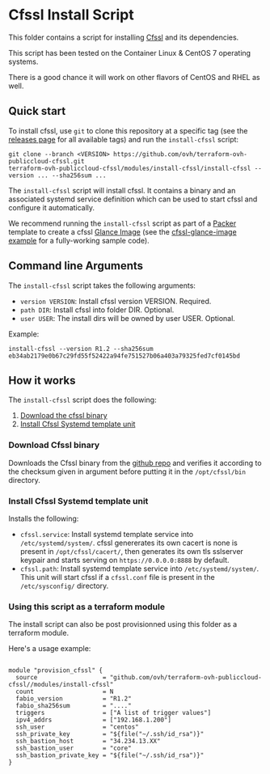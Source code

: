# Cfssl Install Script

This folder contains a script for installing [Cfssl](https://github.com/cloudflare/cfssl) and its dependencies.

This script has been tested on the Container Linux & CentOS 7 operating systems.

There is a good chance it will work on other flavors of CentOS and RHEL as well.

## Quick start

<!-- TODO: update the clone URL to the final URL when this Module is released -->

To install cfssl, use `git` to clone this repository at a specific tag (see the [releases page](../../../../releases) 
for all available tags) and run the `install-cfssl` script:

```
git clone --branch <VERSION> https://github.com/ovh/terraform-ovh-publiccloud-cfssl.git
terraform-ovh-publiccloud-cfssl/modules/install-cfssl/install-cfssl --version ... --sha256sum ...
```

The `install-cfssl` script will install cfssl.
It contains a binary and an associated systemd service definition which can be used to start cfssl and configure it automatically.

We recommend running the `install-cfssl` script as part of a [Packer](https://www.packer.io/) template to create a cfssl [Glance Image](https://docs.openstack.org/glance/latest/) (see the [cfssl-glance-image example](../../examples/cfssl-glance-image) for a fully-working sample code). 

## Command line Arguments

The `install-cfssl` script takes the following arguments:

* `version VERSION`: Install cfssl version VERSION. Required. 
* `path DIR`: Install cfssl into folder DIR. Optional.
* `user USER`: The install dirs will be owned by user USER. Optional.

Example:

```
install-cfssl --version R1.2 --sha256sum eb34ab2179e0b67c29fd55f52422a94fe751527b06a403a79325fed7cf0145bd
```

## How it works

The `install-cfssl` script does the following:

1. [Download the cfssl binary](#download-cfssl-binary)
1. [Install Cfssl Systemd template unit](#install-cfssl-systemd-template-unit)


### Download Cfssl binary

Downloads the Cfssl binary from the [github repo](https://github.com/cloudflare/cfssl) 
and verifies it according to the checksum given in argument before putting it 
in the `/opt/cfssl/bin` directory.

### Install Cfssl Systemd template unit

Installs the following:

* `cfssl.service`: Install systemd template service into `/etc/systemd/system/`. 
  cfssl genererates its own cacert is none is present in `/opt/cfssl/cacert/`,
  then generates its own tls sslserver keypair and starts serving on `https://0.0.0.0:8888` 
  by default.
* `cfssl.path`: Install systemd template service into `/etc/systemd/system/`. 
  This unit will start cfssl if a `cfssl.conf` file is present in the `/etc/sysconfig/` 
  directory.


### Using this script as a terraform module

The install script can also be post provisionned using this folder as a terraform module.

Here's a usage example:


```hcl

module "provision_cfssl" {
  source                  = "github.com/ovh/terraform-ovh-publiccloud-cfssl//modules/install-cfssl"
  count                   = N
  fabio_version           = "R1.2"
  fabio_sha256sum         = "...."
  triggers                = ["A list of trigger values"]
  ipv4_addrs              = ["192.168.1.200"]
  ssh_user                = "centos"
  ssh_private_key         = "${file("~/.ssh/id_rsa")}"
  ssh_bastion_host        = "34.234.13.XX"
  ssh_bastion_user        = "core"
  ssh_bastion_private_key = "${file("~/.ssh/id_rsa")}"
}
```
